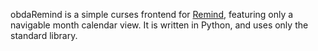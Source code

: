 obdaRemind is a simple curses frontend for [Remind][1], featuring only a
navigable month calendar view.  It is written in Python, and uses only the
standard library.

[1]: https://dianne.skoll.ca/projects/remind/
